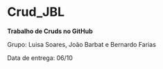 # Crud_JBL
**Trabalho de Cruds no GitHub**

Grupo:  Luisa Soares, 
        João Barbat e
        Bernardo Farias

Data de entrega: 06/10

